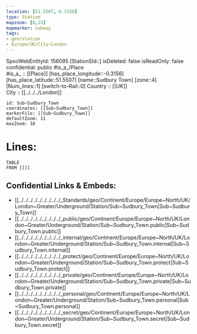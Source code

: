 ```yaml
---
location: [51.5507,-0.3156] 
type: Station 
mapzoom: [8,15] 
mapmarker: subway 
tags:
- geo/station
- Europe/UK/City~London
---
```

SpocWebEntityId: 156095
[StationSId::] 
isDeleted: false
isReadOnly: false
confidential: public
#is_a_/Place  
#is_a_ :: [[Place]] 
[has_place_longitude::-0.3156] 
[has_place_latitude::51.5507] 
[name::Sudbury Town] 
[zone::4] 
[Num_lines::1] 
[switch-to-Rail::0] 
Country :: [[UK]]  
City :: [[../../../London]]  


```leaflet
id: Sub~Sudbury_Town
coordinates: [[Sub~Sudbury_Town]] 
markerFile: [[Sub~Sudbury_Town]] 
defaultZoom: 11 
maxZoom: 18
```


# Lines: 
```dataview
TABLE 
FROM [[]] 
```

## Confidential Links & Embeds: 
- [[../../../../../../../../../_Standards/geo/Continent/Europe/Europe~North/UK/London~Greater/Underground/Station/Sub~Sudbury_Town|Sub~Sudbury_Town]] 
- [[../../../../../../../../../_public/geo/Continent/Europe/Europe~North/UK/London~Greater/Underground/Station/Sub~Sudbury_Town.public|Sub~Sudbury_Town.public]] 
- [[../../../../../../../../../_internal/geo/Continent/Europe/Europe~North/UK/London~Greater/Underground/Station/Sub~Sudbury_Town.internal|Sub~Sudbury_Town.internal]] 
- [[../../../../../../../../../_protect/geo/Continent/Europe/Europe~North/UK/London~Greater/Underground/Station/Sub~Sudbury_Town.protect|Sub~Sudbury_Town.protect]] 
- [[../../../../../../../../../_private/geo/Continent/Europe/Europe~North/UK/London~Greater/Underground/Station/Sub~Sudbury_Town.private|Sub~Sudbury_Town.private]] 
- [[../../../../../../../../../_personal/geo/Continent/Europe/Europe~North/UK/London~Greater/Underground/Station/Sub~Sudbury_Town.personal|Sub~Sudbury_Town.personal]] 
- [[../../../../../../../../../_secret/geo/Continent/Europe/Europe~North/UK/London~Greater/Underground/Station/Sub~Sudbury_Town.secret|Sub~Sudbury_Town.secret]] 
